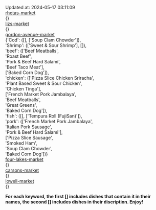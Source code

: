 Updated at: 2024-05-17 03:11:09  
[rhetas-market](https://wisc-housingdining.nutrislice.com/menu/rhetas-market/dinner/2024-05-17)  
{}  
[lizs-market](https://wisc-housingdining.nutrislice.com/menu/lizs-market/dinner/2024-05-17)  
{}  
[gordon-avenue-market](https://wisc-housingdining.nutrislice.com/menu/gordon-avenue-market/dinner/2024-05-17)  
{'Cod': ([], ['Soup Clam Chowder']),  
 'Shrimp': (['Sweet & Sour Shrimp'], []),  
 'beef': (['Beef Meatballs',  
           'Roast Beef',  
           'Pork & Beef Hard Salami',  
           'Beef Taco Meat'],  
          ['Baked Corn Dog']),  
 'chicken': (['Pizza Slice Chicken Sriracha',  
              'Plant Based Sweet & Sour Chicken',  
              'Chicken Tinga'],  
             ['French Market Pork Jambalaya',  
              'Beef Meatballs',  
              'Great Greens',  
              'Baked Corn Dog']),  
 'fish': ([], ['Tempura Roll (FujiSan)']),  
 'pork': (['French Market Pork Jambalaya',  
           'Italian Pork Sausage',  
           'Pork & Beef Hard Salami'],  
          ['Pizza Slice Sausage',  
           'Smoked Ham',  
           'Soup Clam Chowder',  
           'Baked Corn Dog'])}  
[four-lakes-market](https://wisc-housingdining.nutrislice.com/menu/four-lakes-market/dinner/2024-05-17)  
{}  
[carsons-market](https://wisc-housingdining.nutrislice.com/menu/carsons-market/dinner/2024-05-17)  
{}  
[lowell-market](https://wisc-housingdining.nutrislice.com/menu/lowell-market/dinner/2024-05-17)  
{}  
  
**For each keyword, the first [] includes dishes that contain it in their names, the second [] includes dishes in their discription. Enjoy!**  
